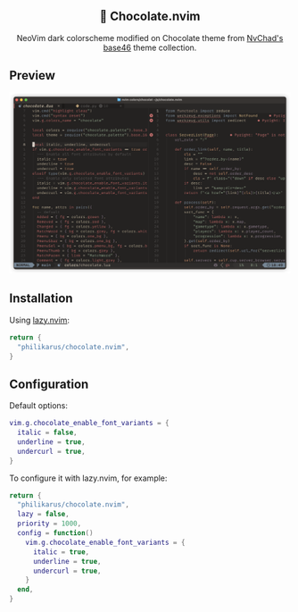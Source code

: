 <p align="center">
  <h2 align="center">🍩 Chocolate.nvim</h2>
</p>
<p align="center">NeoVim dark colorscheme modified on Chocolate theme from <a href="https://github.com/NvChad/base46">NvChad's base46</a> theme collection.</p>

## Preview

![preview](./assets/screenshot.png)

## Installation

Using [lazy.nvim](https://lazy.folke.io/):

```lua
return {
  "philikarus/chocolate.nvim",
}
```

## Configuration

Default options:

```lua
vim.g.chocolate_enable_font_variants = {
  italic = false,
  underline = true,
  undercurl = true,
}
```

To configure it with lazy.nvim, for example:

```lua
return {
  "philikarus/chocolate.nvim",
  lazy = false,
  priority = 1000,
  config = function()
    vim.g.chocolate_enable_font_variants = {
      italic = true,
      underline = true,
      undercurl = true,
    }
  end,
}
```
